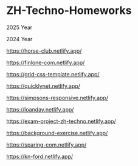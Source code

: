 # ZH-Techno-Homeworks
2025 Year

2024 Year

https://horse-club.netlify.app/

https://finlone-com.netlify.app/          


https://grid-css-template.netlify.app/

https://quicklynet.netlify.app/

https://simpsons-responsive.netlify.app/

https://loanday.netlify.app/

https://exam-project-zh-techno.netlify.app/

https://background-exercise.netlify.app/

https://sparing-com.netlify.app/

https://kn-ford.netlify.app/


